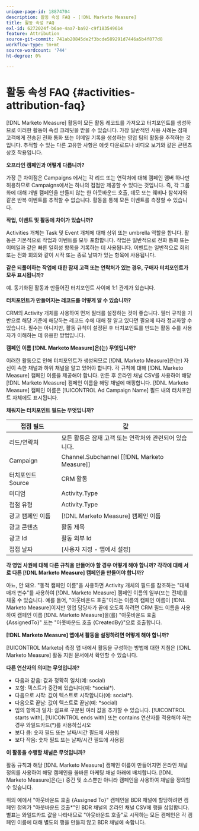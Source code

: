 ```yaml
---
unique-page-id: 18874704
description: 활동 속성 FAQ - [!DNL Marketo Measure]
title: 활동 속성 FAQ
exl-id: 6272024f-b6ae-4aa7-ba92-c9f183549614
feature: Attribution
source-git-commit: 741ab20845de2f3bcde589291d7446a5b4f877d8
workflow-type: tm+mt
source-wordcount: '744'
ht-degree: 0%

---
```


# 활동 속성 FAQ {#activities-attribution-faq}

[!DNL Marketo Measure] 활동이 모든 활동 레코드를 가져오고 터치포인트를 생성하므로 이러한 활동이 속성 크레딧을 받을 수 있습니다. 가장 일반적인 사용 사례는 잠재 고객에게 전송된 전화 통화 또는 이메일 기록을 생성하는 영업 팀의 활동을 추적하는 것입니다. 추적할 수 있는 다른 고유한 사항은 에셋 다운로드나 비디오 보기와 같은 콘텐츠 상호 작용입니다.

**오프라인 캠페인과 어떻게 다릅니까?**

가장 큰 차이점은 Campaigns 에서는 각 리드 또는 연락처에 대해 캠페인 멤버 하나만 허용하므로 Campaigns에서는 하나의 접점만 제공할 수 있다는 것입니다. 즉, 각 그룹화에 대해 개별 캠페인을 만들지 않는 한 아웃바운드 호출, 데모 또는 웨비나 참석자와 같은 반복 이벤트를 추적할 수 없습니다. 활동을 통해 모든 이벤트를 측정할 수 있습니다.

**작업, 이벤트 및 활동에 차이가 있습니까?**

Activities 개체는 Task 및 Event 개체에 대해 상위 또는 umbrella 역할을 합니다. 활동은 기본적으로 작업과 이벤트를 모두 포함합니다. 작업은 일반적으로 전화 통화 또는 이메일과 같은 빠른 일회성 항목을 기록하는 데 사용됩니다. 이벤트는 일반적으로 회의 또는 전화 회의와 같이 시작 또는 종료 날짜가 있는 항목에 사용됩니다.

**같은 되풀이하는 작업에 대한 잠재 고객 또는 연락처가 있는 경우, 구매자 터치포인트가 모두 표시됩니까?**

예. 동기화된 활동과 만들어진 터치포인트 사이에 1:1 관계가 있습니다.

**터치포인트가 만들어지는 레코드를 어떻게 알 수 있습니까?**

CRM의 Activity 개체를 사용하여 먼저 필터를 설정하는 것이 좋습니다. 필터 규칙을 기반으로 해당 기준에 해당하는 레코드 수에 대해 잘 알고 있다면 필요에 따라 정교화할 수 있습니다. 필수는 아니지만, 활동 규칙이 설정된 후 터치포인트를 만드는 활동 수를 사용자가 이해하는 데 유용한 방법입니다.

**캠페인 이름 [!DNL Marketo Measure]은(는) 무엇입니까?**

이러한 활동으로 인해 터치포인트가 생성되므로 [!DNL Marketo Measure]은(는) 자신이 속한 채널과 하위 채널을 알고 있어야 합니다. 각 규칙에 대해 [!DNL Marketo Measure] 캠페인 이름을 제공해야 합니다. 만든 후 온라인 채널 CSV를 사용하여 해당 [!DNL Marketo Measure] 캠페인 이름을 해당 채널에 매핑합니다. [!DNL Marketo Measure] 캠페인 이름은 [!UICONTROL Ad Campaign Name] 필드 내의 터치포인트 자체에도 표시됩니다.

**채워지는 터치포인트 필드는 무엇입니까?**

| **접점 필드** | **값** |
|---|---|
| 리드/연락처 | 모든 활동은 잠재 고객 또는 연락처와 관련되어 있습니다. |
| Campaign | Channel.Subchannel [[!DNL Marketo Measure]] |
| 터치포인트 Source | CRM 활동 |
| 미디엄 | Activity.Type |
| 접점 유형 | Activity.Type |
| 광고 캠페인 이름 | [!DNL Marketo Measure] 캠페인 이름 |
| 광고 콘텐츠 | 활동 제목 |
| 광고 Id | 활동 외부 Id |
| 접점 날짜 | [사용자 지정 - 앱에서 설정] |

**각 영업 사원에 대해 다른 규칙을 만들어야 할 경우 어떻게 해야 합니까? 각각에 대해 서로 다른 [!DNL Marketo Measure] 캠페인을 만들어야 합니까?**

아뇨, 안 돼요. &quot;동적 캠페인 이름&quot;을 사용하면 Activity 개체의 필드를 참조하는 &quot;대체 매개 변수&quot;를 사용하여 [!DNL Marketo Measure] 캠페인 이름의 일부(또는 전체)를 채울 수 있습니다. 예를 들어, &quot;아웃바운드 호출&quot;이라는 이름의 캠페인 이름이 [!DNL Marketo Measure]이지만 영업 담당자가 끝에 오도록 하려면 CRM 필드 이름을 사용하여 캠페인 이름 [!DNL Marketo Measure]을(를) &quot;아웃바운드 호출 {AssignedTo}&quot; 또는 &quot;아웃바운드 호출 {CreatedBy}&quot;으로 호출합니다.

**[!DNL Marketo Measure] 앱에서 활동을 설정하려면 어떻게 해야 합니까?**

[!UICONTROL Marketo] 측정 앱 내에서 활동을 구성하는 방법에 대한 지침은 [!DNL Marketo Measure] 활동 지원 문서에서 확인할 수 있습니다.

**다른 연산자의 의미는 무엇입니까?**

* 다음과 같음: 값과 정확히 일치(예: social)
* 포함: 텍스트가 중간에 있습니다(예: &#42;social&#42;).
* 다음으로 시작: 값이 텍스트로 시작합니다(예: social&#42;).
* 다음으로 끝남: 값이 텍스트로 끝남(예: &#42;social)
* 임의 항목과 일치: 쉼표로 구분된 여러 값을 추가할 수 있습니다. [!UICONTROL starts with], [!UICONTROL ends with] 또는 contains 연산자를 적용해야 하는 경우 와일드카드(&#42;)를 사용하십시오
* 보다 큼: 숫자 필드 또는 날짜/시간 필드에 사용됨
* 보다 작음: 숫자 필드 또는 날짜/시간 필드에 사용됨

**이 활동을 수행할 채널은 무엇입니까?**

활동 규칙과 해당 [!DNL Marketo Measure] 캠페인 이름이 만들어지면 온라인 채널 정의를 사용하여 해당 캠페인을 올바른 마케팅 채널 아래에 배치합니다. [!DNL Marketo Measure]은(는) 중간 및 소스뿐만 아니라 캠페인을 사용하여 채널을 정의할 수 있습니다.

위의 예에서 &quot;아웃바운드 호출 {Assigned To}&quot; 캠페인을 BDR 채널에 할당하려면 캠페인 정의가 &quot;아웃바운드 호출&#42;&quot;인 BDR 채널의 온라인 채널 CSV에 행을 삽입합니다. 별표는 와일드카드 값을 나타내므로 &quot;아웃바운드 호출&quot;로 시작하는 모든 캠페인은 각 캠페인 이름에 대해 별도의 행을 만들지 않고 BDR 채널에 속합니다.
